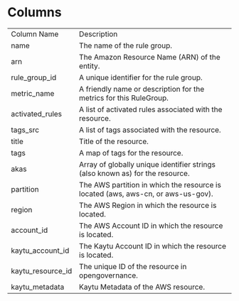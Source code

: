 # Columns  

<table>
	<tr><td>Column Name</td><td>Description</td></tr>
	<tr><td>name</td><td>The name of the rule group.</td></tr>
	<tr><td>arn</td><td>The Amazon Resource Name (ARN) of the entity.</td></tr>
	<tr><td>rule_group_id</td><td>A unique identifier for the rule group.</td></tr>
	<tr><td>metric_name</td><td>A friendly name or description for the metrics for this RuleGroup.</td></tr>
	<tr><td>activated_rules</td><td>A list of activated rules associated with the resource.</td></tr>
	<tr><td>tags_src</td><td>A list of tags associated with the resource.</td></tr>
	<tr><td>title</td><td>Title of the resource.</td></tr>
	<tr><td>tags</td><td>A map of tags for the resource.</td></tr>
	<tr><td>akas</td><td>Array of globally unique identifier strings (also known as) for the resource.</td></tr>
	<tr><td>partition</td><td>The AWS partition in which the resource is located (aws, aws-cn, or aws-us-gov).</td></tr>
	<tr><td>region</td><td>The AWS Region in which the resource is located.</td></tr>
	<tr><td>account_id</td><td>The AWS Account ID in which the resource is located.</td></tr>
	<tr><td>kaytu_account_id</td><td>The Kaytu Account ID in which the resource is located.</td></tr>
	<tr><td>kaytu_resource_id</td><td>The unique ID of the resource in opengovernance.</td></tr>
	<tr><td>kaytu_metadata</td><td>Kaytu Metadata of the AWS resource.</td></tr>
</table>